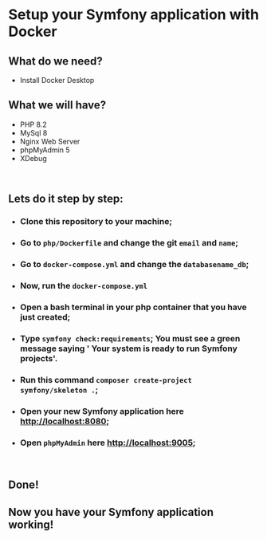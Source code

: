 # Setup your Symfony application with Docker

## What do we need?
 - Install Docker Desktop

## What we will have?
 - PHP 8.2
 - MySql 8
 - Nginx Web Server
 - phpMyAdmin 5
 - XDebug

<br>

## Lets do it step by step:
- ### Clone this repository to your machine;
- ### Go to `php/Dockerfile` and change the git `email` and `name`;
- ### Go to `docker-compose.yml` and change the `databasename_db`;
- ### Now, run the `docker-compose.yml`
- ### Open a bash terminal in your php container that you have just created;
- ### Type `symfony check:requirements`; You must see a green message saying ' Your system is ready to run Symfony projects'.
- ### Run this command `composer create-project symfony/skeleton .`;
- ### Open your new Symfony application here [http://localhost:8080](http://localhost:8080);
- ### Open `phpMyAdmin` here [http://localhost:9005](http://localhost:9005);

<br>

## Done!
## Now you have your Symfony application working!